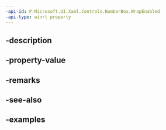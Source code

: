 ```yaml
---
-api-id: P:Microsoft.UI.Xaml.Controls.NumberBox.WrapEnabled
-api-type: winrt property
---
```


## -description

## -property-value

## -remarks

## -see-also

## -examples

